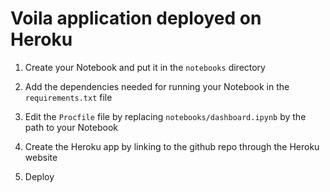 # Voila application deployed on Heroku

1. Create your Notebook and put it in the `notebooks` directory

2. Add the dependencies needed for running your Notebook in the `requirements.txt` file

3. Edit the `Procfile` file by replacing `notebooks/dashboard.ipynb` by the path to your Notebook

4. Create the Heroku app by linking to the github repo through the Heroku website

5. Deploy
